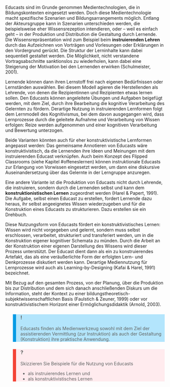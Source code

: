 Educasts sind im Grunde genommen Medientechnologien, die in Bildungskontexten eingesetzt werden. Doch diese Medientechnologie macht spezifische Szenarien und Bildungsarrangements möglich. Entlang der Akteursgruppe kann in Szenarien unterschieden werden, die beispielsweise eher Wissensrezeption intendieren, oder – weil es einfach geht – in der Produktion und Distribution die Gestaltung durch Lernende. Die Wissensrepräsentation wird zum Beispiel beim **instruierenden Lehren** durch das Aufzeichnen von Vorträgen und Vorlesungen oder Erklärungen in den Vordergrund gerückt. Die Struktur der Lerninhalte kann dabei sequentiell gestaltet werden. Die Möglichkeit, nicht verstandene Vortragsabschnitte sanktionslos zu wiederholen, kann dabei eine Steigerung der Motivation bei den Lernenden erwirken (Schulmeister, 2001).

Lernende können dann ihren Lernstoff frei nach eigenen Bedürfnissen oder Lernständen auswählen. Bei diesem Modell agieren die Herstellenden als Lehrende, von denen die Rezipientinnen und Rezipienten etwas lernen sollen. Den Educasts können angeleitete Übungen und Aufgaben beigefügt werden, mit dem Ziel, durch ihre Bearbeitung die kognitive Verarbeitung des Gelernten zu fördern. Derartige Nutzung in instruierenden Lernformen folgt dem Lernmodell des Kognitivismus, bei dem davon ausgegangen wird, dass Lernprozesse durch die geleitete Aufnahme und Verarbeitung von Wissen erfolgen: Reize werden aufgenommen und einer kognitiven Verarbeitung und Bewertung unterzogen.

Beide Varianten könnten auch für eher konstruktivistische Lernformen angepasst werden: Das gemeinsame Annotieren von Educasts wäre konstruktivistisch, da die Lernenden ihre Ideen und Meinungen mit dem instruierenden Educast verknüpfen. Auch beim Konzept des Flipped Classrooms (siehe Kapitel #offeneslernen) können instruktionale Educasts zur Erlangung von Vorwissen eingesetzt werden, um dann eine diskursive Auseinandersetzung über das Gelernte in der Lerngruppe anzuregen.

Eine andere Variante ist die Produktion von Educasts nicht durch Lehrende, die instruieren, sondern durch die Lernenden selbst und kann dem **konstruktionistischen Lernen** zugeordnet werden (Harel &amp; Papert, 1991). Die Aufgabe, selbst einen Educast zu erstellen, fordert Lernende dazu heraus, ihr selbst angeeignetes Wissen wiederzugeben und für die Konstruktion eines Educasts zu strukturieren. Dazu erstellen sie ein Drehbuch.

Diese Nutzungsform von Educasts fördert ein konstruktivistisches Lernen: Wissen wird nicht vorgegeben und gelernt, sondern muss selbst erschlossen, verarbeitet, strukturiert und transferiert werden, um in die Konstruktion eigener kognitiver Schemata zu münden. Durch die Arbeit an der Konstruktion einer eigenen Darstellung des Wissens wird dieser Prozess unterstützt. Der Educast dient dann als ein zu konstruierendes Artefakt, das als eine veräußerlichte Form der erfolgten Lern- und Denkprozesse diskutiert werden kann. Derartige Mediennutzung für Lernprozesse wird auch als Learning-by-Designing (Kafai &amp; Harel, 1991) bezeichnet.

Mit Bezug auf den gesamten Prozess, von der Planung, über die Produktion bis zur Distribution und dem sich danach anschließenden Diskurs um die Information, steht der Kontext zu einer bildungstheoretisch-subjektwissenschaftlichen Basis (Faulstich &amp; Zeuner, 1999) oder vor konstruktivistischem Horizont einer Ermöglichungsdidaktik (Arnold, 2003).

<blockquote style="background: #B3E5FC; border-left: 10px solid #039BE5">

### !

Educasts finden als Medienwerkzeug sowohl mit dem Ziel der assistierenden Vermittlung (zur Instruktion) als auch der Gestaltung (Konstruktion) ihre praktische Anwendung.

</blockquote>

<blockquote style="background: #FFEBEE; border-left: 10px solid #F44336">

### ?

Skizzieren Sie Beispiele für die Nutzung von Educasts

- als instruierendes Lernen und
- als konstruktivistisches Lernen

</blockquote>
